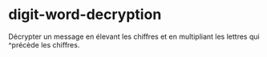# digit-word-decryption
Décrypter un message en élevant les chiffres et en multipliant les lettres qui ^précède les chiffres.
